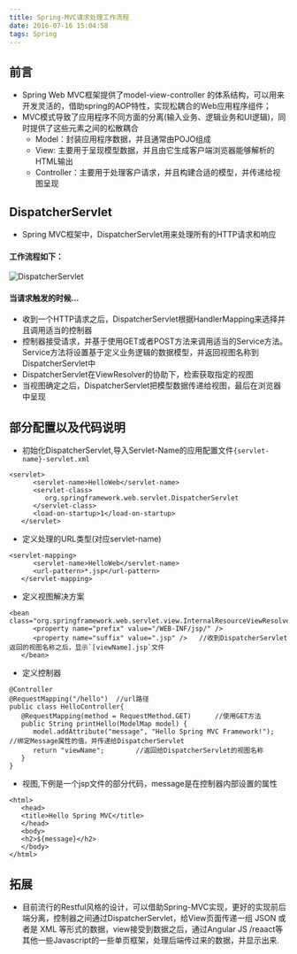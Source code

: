 ```yaml
---
title: Spring-MVC请求处理工作流程
date: 2016-07-16 15:04:58
tags: Spring
---
```

## 前言
+ Spring Web MVC框架提供了model-view-controller 的体系结构，可以用来开发灵活的，借助spring的AOP特性，实现松耦合的Web应用程序组件；
+ MVC模式导致了应用程序不同方面的分离(输入业务、逻辑业务和UI逻辑)，同时提供了这些元素之间的松散耦合
	+ Model：封装应用程序数据，并且通常由POJO组成
	+ View: 主要用于呈现模型数据，并且由它生成客户端浏览器能够解析的HTML输出
	+ Controller：主要用于处理客户请求，并且构建合适的模型，并传递给视图呈现

## DispatcherServlet
+ Spring MVC框架中，DispatcherServlet用来处理所有的HTTP请求和响应
#### 工作流程如下：
![DispatcherServlet](http://7xqvf0.com1.z0.glb.clouddn.com/mvc1.png)
#### 当请求触发的时候...
+ 收到一个HTTP请求之后，DispatcherServlet根据HandlerMapping来选择并且调用适当的控制器
+ 控制器接受请求，并基于使用GET或者POST方法来调用适当的Service方法。Service方法将设置基于定义业务逻辑的数据模型，并返回视图名称到DispatcherServlet中
+ DispatcherServlet在ViewResolver的协助下，检索获取指定的视图
+ 当视图确定之后，DispatcherServlet把模型数据传递给视图，最后在浏览器中呈现
## 部分配置以及代码说明
+ 初始化DispatcherServlet,导入Servlet-Name的应用配置文件`{servlet-name}-servlet.xml`
```
<servlet>
      <servlet-name>HelloWeb</servlet-name>
      <servlet-class>
         org.springframework.web.servlet.DispatcherServlet
      </servlet-class>
      <load-on-startup>1</load-on-startup>
   </servlet>
```
+ 定义处理的URL类型(对应servlet-name)
```
<servlet-mapping>
      <servlet-name>HelloWeb</servlet-name>
      <url-pattern>*.jsp</url-pattern>
   </servlet-mapping>
```
+ 定义视图解决方案
```
<bean class="org.springframework.web.servlet.view.InternalResourceViewResolver">
      <property name="prefix" value="/WEB-INF/jsp/" />
      <property name="suffix" value=".jsp" />	//收到DispatcherServlet返回的视图名称之后，显示`[viewName].jsp`文件
   </bean>
```
+ 定义控制器
```
@Controller
@RequestMapping("/hello")  //url路径
public class HelloController{
   @RequestMapping(method = RequestMethod.GET) 		//使用GET方法
   public String printHello(ModelMap model) {
      model.addAttribute("message", "Hello Spring MVC Framework!"); 	//绑定Message属性的值，并传递给DispatcherServlet
      return "viewName";  		//返回给DispatcherServlet的视图名称
   }
}
```
+ 视图,下例是一个jsp文件的部分代码，message是在控制器内部设置的属性
```
<html>
   <head>
   <title>Hello Spring MVC</title>
   </head>
   <body>
   <h2>${message}</h2>
   </body>
</html>
```
## 拓展
+ 目前流行的Restful风格的设计，可以借助Spring-MVC实现，更好的实现前后端分离，控制器之间通过DispatcherServlet，给View页面传递一组 JSON 或者是 XML 等形式的数据，view接受到数据之后，通过Angular JS /reaact等其他一些Javascript的一些单页框架，处理后端传过来的数据，并显示出来.
